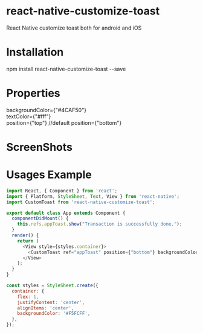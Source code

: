 # react-native-customize-toast
React Native customize toast both for android and iOS

# Installation
npm install react-native-customize-toast --save

# Properties
backgroundColor={"#4CAF50"}  
textColor={"#fff"}  
position={"top"} //default position={"bottom"} 

# ScreenShots



# Usages Example
```js
import React, { Component } from 'react';
import { Platform, StyleSheet, Text, View } from 'react-native';
import CustomToast from 'react-native-customize-toast';

export default class App extends Component {
  componentDidMount() {
    this.refs.appToast.show("Transaction is successfully done.");
  }
  render() {
    return (
      <View style={styles.container}>
        <CustomToast ref="appToast" position={"bottom"} backgroundColor={"#4CAF50"} textColor={"#fff"} />
      </View>
    );
  }
}

const styles = StyleSheet.create({
  container: {
    flex: 1,
    justifyContent: 'center',
    alignItems: 'center',
    backgroundColor: '#F5FCFF',
  },
});
```
